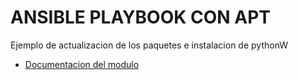 # ANSIBLE PLAYBOOK CON APT
Ejemplo de actualizacion de los paquetes e instalacion de pythonW

- [Documentacion del modulo](https://docs.ansible.com/ansible/latest/collections/ansible/builtin/apt_module.html)


